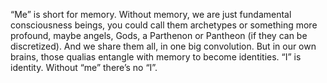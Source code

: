 “Me” is short for memory. Without memory, we are just fundamental consciousness beings, you could call them archetypes or something more profound, maybe angels, Gods, a Parthenon or Pantheon (if they can be discretized). And we share them all, in one big convolution. But in our own brains, those qualias entangle with memory to become identities. “I” is identity. Without “me” there’s no “I”.
